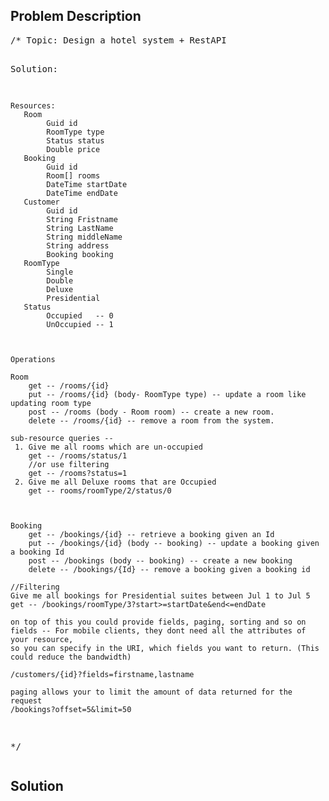 <!--
<style>
  body { font-family: Arial, sans-serif; }
  .container { max-width: 400px; margin: auto; padding: 10px; }
  .comment-block { background-color: #f9f9f9; padding: 10px; border-left: 5px solid #ccc; max-width: 400px; margin: 20px auto; overflow-wrap: break-word; white-space: pre-wrap; }
  .code-block { background-color: #f4f4f4; padding: 10px; border: 1px solid #ddd; }
</style>
-->

<div class='container'>
<h2>Problem Description</h2>
<div class='comment-block'>
<pre>
/* Topic: Design a hotel system + RestAPI

Solution:

	Resources:
	   Room
	        Guid id
	        RoomType type
	        Status status
	        Double price
	   Booking
	        Guid id
	        Room[] rooms
	        DateTime startDate
	        DateTime endDate
	   Customer
	        Guid id
	        String Fristname
	        String LastName
	        String middleName
	        String address
	        Booking booking
	   RoomType
	        Single
	        Double
	        Deluxe
	        Presidential
	   Status
	        Occupied   -- 0
	        UnOccupied -- 1



	Operations

	Room
	    get -- /rooms/{id}
	    put -- /rooms/{id} (body- RoomType type) -- update a room like updating room type
	    post -- /rooms (body - Room room) -- create a new room.
	    delete -- /rooms/{id} -- remove a room from the system.

	sub-resource queries --
	 1. Give me all rooms which are un-occupied
	    get -- /rooms/status/1 
	    //or use filtering
	    get -- /rooms?status=1
	 2. Give me all Deluxe rooms that are Occupied
	    get -- rooms/roomType/2/status/0



	Booking
	    get -- /bookings/{id} -- retrieve a booking given an Id
	    put -- /bookings/{id} (body -- booking) -- update a booking given a booking Id
	    post -- /bookings (body -- booking) -- create a new booking
	    delete -- /bookings/{Id} -- remove a booking given a booking id

	//Filtering
	Give me all bookings for Presidential suites between Jul 1 to Jul 5
	get -- /bookings/roomType/3?start>=startDate&end<=endDate

	on top of this you could provide fields, paging, sorting and so on
	fields -- For mobile clients, they dont need all the attributes of your resource, 
	so you can specify in the URI, which fields you want to return. (This could reduce the bandwidth)

	/customers/{id}?fields=firstname,lastname

	paging allows your to limit the amount of data returned for the request
	/bookings?offset=5&limit=50
*/</pre>
</div>

<h2>Solution</h2>
<div class='code-block'>
<pre><code class='language-java'>
</code></pre>
</div>
</div>
